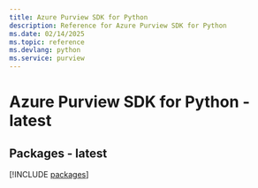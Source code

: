 ```yaml
---
title: Azure Purview SDK for Python
description: Reference for Azure Purview SDK for Python
ms.date: 02/14/2025
ms.topic: reference
ms.devlang: python
ms.service: purview
---
```

# Azure Purview SDK for Python - latest
## Packages - latest
[!INCLUDE [packages](purview-index.md)]